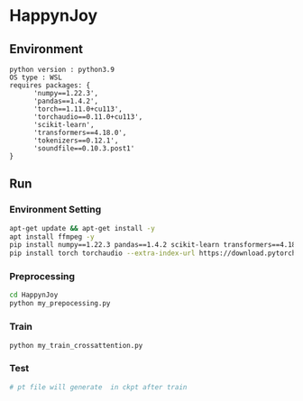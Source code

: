 # HappynJoy
## Environment
```
python version : python3.9
OS type : WSL
requires packages: {
      'numpy==1.22.3',
      'pandas==1.4.2',
      'torch==1.11.0+cu113',
      'torchaudio==0.11.0+cu113',
      'scikit-learn',
      'transformers==4.18.0',
      'tokenizers==0.12.1',
      'soundfile==0.10.3.post1'
}
```
## Run
### Environment Setting
```bash
apt-get update && apt-get install -y
apt install ffmpeg -y
pip install numpy==1.22.3 pandas==1.4.2 scikit-learn transformers==4.18.0 tokenizers==0.12.1 soundfile==0.10.3.post1
pip install torch torchaudio --extra-index-url https://download.pytorch.org/whl/cu113
```
### Preprocessing
```bash
cd HappynJoy
python my_prepocessing.py
```
### Train
```bash
python my_train_crossattention.py
```
### Test
```bash
# pt file will generate  in ckpt after train

```